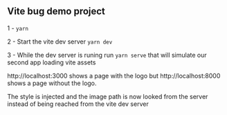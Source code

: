 ## Vite bug demo project

1 - `yarn`

2 - Start the vite dev server `yarn dev`

3 - While the dev server is runing run `yarn serve` that will simulate our second app loading vite assets

http://localhost:3000 shows a page with the logo but
http://localhost:8000 shows a page without the logo.

The style is injected and the image path is now looked from the server instead of being reached from the vite dev server
